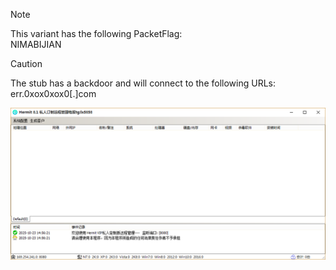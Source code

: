 > [!NOTE]  
> This variant has the following PacketFlag:  
> NIMABIJIAN  

> [!CAUTION]
> The stub has a backdoor and will connect to the following URLs:  
> err.0xox0xox0[.]com  
  
![Screenshot](https://raw.githubusercontent.com/Cryakl/Ultimate-RAT-Collection/refs/heads/main/Sainbox/HermitVIP%e7%a0%b4%e8%a7%a3%e7%89%88/Screenshot.png)
